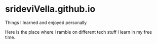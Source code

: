# srideviVella.github.io
Things I learned and enjoyed personally

Here is the place where I ramble on different tech stuff I learn in my free time.

